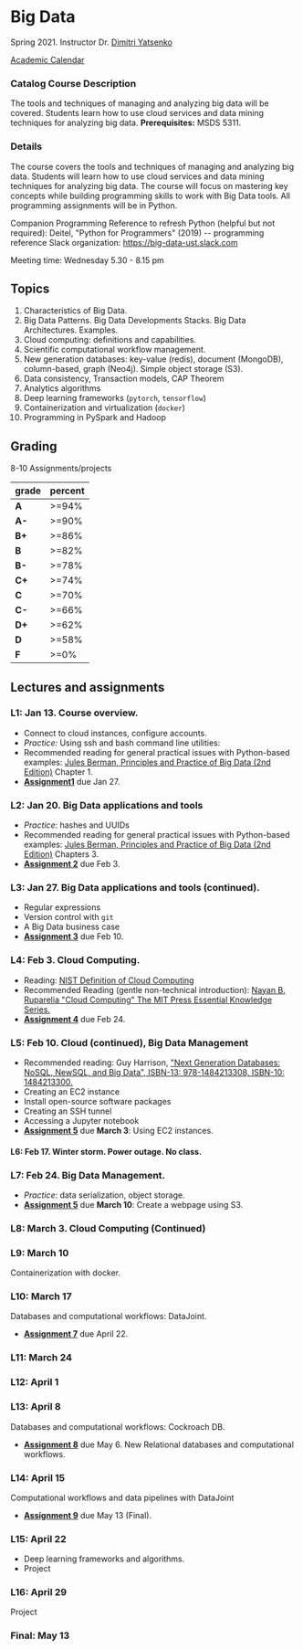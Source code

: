 # Big Data

Spring 2021.  Instructor Dr. [Dimitri Yatsenko](https://github.com/dimitri-yatsenko)

[Academic Calendar](https://www.stthom.edu/Public/getFile.asp?File_Content_ID=120137)

### Catalog Course Description
The tools and techniques of managing and analyzing big data will be covered. Students learn how to use cloud services and data mining techniques for analyzing big data. **Prerequisites:** MSDS 5311.

### Details 
The course covers the tools and techniques of managing and analyzing big data.  Students will learn how to use cloud services and data mining techniques for analyzing big data.  The course will focus on mastering key concepts while building programming skills to work with Big Data tools.  All programming assignments will be in Python.

Companion Programming Reference to refresh Python (helpful but not required):  Deitel, "Python for Programmers" (2019) -- programming reference 
Slack organization: https://big-data-ust.slack.com

Meeting time: Wednesday 5.30 - 8.15 pm

## Topics 
1. Characteristics of Big Data.
2. Big Data Patterns. Big Data Developments Stacks. Big Data Architectures. Examples.
3. Cloud computing: definitions and capabilities. 
4. Scientific computational workflow management. 
6. New generation databases: key-value (redis), document (MongoDB), column-based, graph (Neo4j). Simple object storage (S3).
7. Data consistency, Transaction models, CAP Theorem
8. Analytics algorithms
9. Deep learning frameworks (`pytorch`, `tensorflow`)
9. Containerization and virtualization (`docker`)
9. Programming in PySpark and Hadoop

## Grading 
8-10 Assignments/projects 

|grade| percent |
|---|---|
|**A** |>=94%|
|**A-**|>=90%|
|**B+**|>=86%|
|**B**|>=82%|
|**B-**|>=78%|
|**C+**|>=74%|
|**C**|>=70%|
|**C-**|>=66%|
|**D+**|>=62%|
|**D**|>=58%|
|**F**|>=0%|


## Lectures and assignments 
### L1: Jan 13. Course overview. 
* Connect to cloud instances, configure accounts. 
* *Practice:* Using ssh and bash command line utilities: 
* Recommended reading for general practical issues with Python-based examples: [Jules Berman, Principles and Practice of Big Data (2nd Edition)](https://learning.oreilly.com/library/view/principles-and-practice/9780128156100) Chapter 1.  
* [**Assignment1**](Assign01.md) due Jan 27.

### L2: Jan 20. Big Data applications and tools  
* *Practice*: hashes and UUIDs 
* Recommended reading for general practical issues with Python-based examples: [Jules Berman, Principles and Practice of Big Data (2nd Edition)](https://learning.oreilly.com/library/view/principles-and-practice/9780128156100) Chapters 3.  
* [**Assignment 2**](Assign02.md) due Feb 3.

### L3: Jan 27. Big Data applications and tools (continued). 
* Regular expressions 
* Version control with `git` 
* A Big Data business case 
* [**Assignment 3**](Assign03.md) due Feb 10.

### L4: Feb 3. Cloud Computing.  
* Reading: [NIST Definition of Cloud Computing](https://nvlpubs.nist.gov/nistpubs/Legacy/SP/nistspecialpublication800-145.pdf) 
* Recommended Reading (gentle non-technical introduction): [Nayan B. Ruparelia "Cloud Computing" The MIT Press Essential Knowledge Series.](https://www.amazon.com/Cloud-Computing-Press-Essential-Knowledge/dp/0262529092/) 
* [**Assignment 4**](Assign04.md) due Feb 24.

### L5: Feb 10. Cloud (continued), Big Data Management 
* Recommended reading: Guy Harrison, ["Next Generation Databases: NoSQL, NewSQL, and Big Data", ISBN-13: 978-1484213308, ISBN-10: 1484213300.](https://www.amazon.com/Next-Generation-Databases-NoSQLand-Data/dp/1484213300) 
* Creating an EC2 instance 
* Install open-source software packages 
* Creating an SSH tunnel 
* Accessing a Jupyter notebook
* [**Assignment 5**](Assign05.md) due **March 3**: Using EC2 instances.

#### L6: Feb 17. Winter storm. Power outage. No class.

### L7: Feb 24. Big Data Management. 
* *Practice*: data serialization, object storage.
* [**Assignment 5**](Assign06.md) due **March 10**: Create a webpage using S3.

### L8: March 3. Cloud Computing (Continued)

### L9: March 10
Containerization with docker. 

### L10: March 17 
Databases and computational workflows: DataJoint.
* [**Assignment 7**](Assign07.md) due April 22.

### L11: March 24

### L12: April 1

### L13: April 8
Databases and computational workflows: Cockroach DB.
* [**Assignment 8**](Assign08.md) due May 6. 
New Relational databases and computational workflows.

### L14: April 15
Computational workflows and data pipelines with DataJoint
* [**Assignment 9**](Assign09.md) due May 13 (Final). 

### L15: April 22 
* Deep learning frameworks and algorithms.
* Project 

### L16: April 29
Project

### Final: May 13
